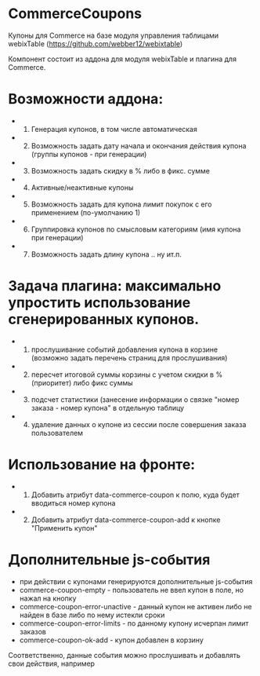 # CommerceCoupons
Купоны для Commerce  на базе модуля управления таблицами webixTable (https://github.com/webber12/webixtable)

Компонент состоит из аддона для модуля webixTable и плагина для Commerce.

# Возможности аддона:

- 1. Генерация купонов, в том числе автоматическая
- 2. Возможность задать дату начала и окончания действия купона (группы купонов - при генерации)
- 3. Возможность задать скидку в % либо в фикс. сумме
- 4. Активные/неактивные купоны
- 5. Возможность задать для купона лимит покупок с его применением (по-умолчанию 1)
- 6. Группировка купонов по смысловым категориям (имя купона при генерации)
- 7. Возможность задать длину купона
.. ну  ит.п.


# Задача плагина: максимально упростить использование сгенерированных купонов.
- 1. прослушивание событий добавления купона в корзине (возможно задать перечень страниц для прослушивания)
- 2. пересчет итоговой суммы корзины с учетом скидки в % (приоритет) либо фикс суммы
- 3. подсчет статистики (занесение информации о связке "номер заказа - номер купона" в отдельную таблицу
- 4. удаление данных о купоне из сессии после совершения заказа пользователем


# Использование на фронте:
- 1. Добавить атрибут data-commerce-coupon к полю, куда будет вводиться номер купона
- 2. Добавить атрибут data-commerce-coupon-add к кнопке "Применить купон"

# Дополнительные js-события
- при действии с купонами генерируются дополнительные js-события
- commerce-coupon-empty - пользователь не ввел купон в поле, но нажал на кнопку
- commerce-coupon-error-unactive - данный купон не активен либо не найден в базе либо по нему истекли сроки
- commerce-coupon-error-limits - по данному купону исчерпан лимит заказов
- commerce-coupon-ok-add - купон добавлен в корзину

Соответственно, данные события можно прослушивать и добавлять свои действия, например
        <script>
        $(document).ready(function(){
            $(document).on("commerce-coupon-ok-add", function(){
                alert("Купон успешно добавлен, скидка учтена");
            })
        }
        </script>





